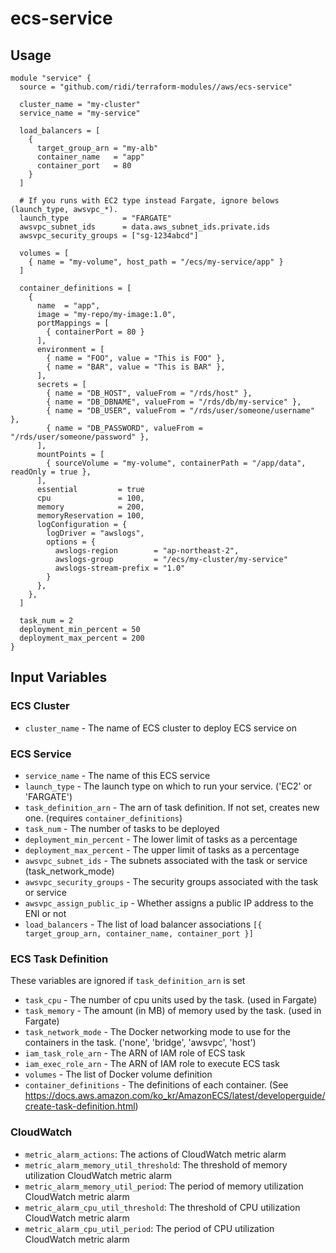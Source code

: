 # ecs-service

## Usage

```hcl
module "service" {
  source = "github.com/ridi/terraform-modules//aws/ecs-service"

  cluster_name = "my-cluster"
  service_name = "my-service"

  load_balancers = [
    {
      target_group_arn = "my-alb"
      container_name   = "app"
      container_port   = 80
    }
  ]

  # If you runs with EC2 type instead Fargate, ignore belows (launch_type, awsvpc_*).
  launch_type            = "FARGATE"
  awsvpc_subnet_ids      = data.aws_subnet_ids.private.ids
  awsvpc_security_groups = ["sg-1234abcd"]

  volumes = [
    { name = "my-volume", host_path = "/ecs/my-service/app" }
  ]

  container_definitions = [
    {
      name  = "app",
      image = "my-repo/my-image:1.0",
      portMappings = [
        { containerPort = 80 }
      ],
      environment = [
        { name = "FOO", value = "This is FOO" },
        { name = "BAR", value = "This is BAR" },
      ],
      secrets = [
        { name = "DB_HOST", valueFrom = "/rds/host" },
        { name = "DB_DBNAME", valueFrom = "/rds/db/my-service" },
        { name = "DB_USER", valueFrom = "/rds/user/someone/username" },
        { name = "DB_PASSWORD", valueFrom = "/rds/user/someone/password" },
      ],
      mountPoints = [
        { sourceVolume = "my-volume", containerPath = "/app/data", readOnly = true },
      ],
      essential         = true
      cpu               = 100,
      memory            = 200,
      memoryReservation = 100,
      logConfiguration = {
        logDriver = "awslogs",
        options = {
          awslogs-region        = "ap-northeast-2",
          awslogs-group         = "/ecs/my-cluster/my-service"
          awslogs-stream-prefix = "1.0"
        }
      },
    },
  ]

  task_num = 2
  deployment_min_percent = 50
  deployment_max_percent = 200
}
```

## Input Variables

### ECS Cluster
- `cluster_name` - The name of ECS cluster to deploy ECS service on

### ECS Service
- `service_name` - The name of this ECS service
- `launch_type` - The launch type on which to run your service. ('EC2' or 'FARGATE')
- `task_definition_arn` - The arn of task definition. If not set, creates new one. (requires `container_definitions`)
- `task_num` - The number of tasks to be deployed
- `deployment_min_percent` - The lower limit of tasks as a percentage
- `deployment_max_percent` - The upper limit of tasks as a percentage
- `awsvpc_subnet_ids` - The subnets associated with the task or service (task_network_mode)
- `awsvpc_security_groups` - The security groups associated with the task or service
- `awsvpc_assign_public_ip` - Whether assigns a public IP address to the ENI or not
- `load_balancers` - The list of load balancer associations `[{ target_group_arn, container_name, container_port }]`

### ECS Task Definition
These variables are ignored if `task_definition_arn` is set

- `task_cpu` - The number of cpu units used by the task. (used in Fargate)
- `task_memory` - The amount (in MB) of memory used by the task. (used in Fargate)
- `task_network_mode` - The Docker networking mode to use for the containers in the task. ('none', 'bridge', 'awsvpc', 'host')
- `iam_task_role_arn` - The ARN of IAM role of ECS task
- `iam_exec_role_arn` - The ARN of IAM role to execute ECS task
- `volumes` - The list of Docker volume definition
- `container_definitions` - The definitions of each container. (See https://docs.aws.amazon.com/ko_kr/AmazonECS/latest/developerguide/create-task-definition.html)

### CloudWatch
- `metric_alarm_actions`: The actions of CloudWatch metric alarm
- `metric_alarm_memory_util_threshold`: The threshold of memory utilization CloudWatch metric alarm
- `metric_alarm_memory_util_period`: The period of memory utilization CloudWatch metric alarm
- `metric_alarm_cpu_util_threshold`: The threshold of CPU utilization CloudWatch metric alarm
- `metric_alarm_cpu_util_period`: The period of CPU utilization CloudWatch metric alarm
